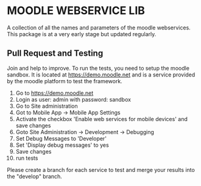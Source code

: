 # MOODLE WEBSERVICE LIB

A collection of all the names and parameters of the moodle webservices. 
This package is at a very early stage but updated regularly.



## Pull Request and Testing

Join and help to improve. To run the tests, you need to setup the moodle sandbox.
It is located at https://demo.moodle.net and is a service provided by the moodle platform to test the framework.

1. Go to https://demo.moodle.net
2. Login as user: admin with password: sandbox
3. Go to Site administration
4. Got to Mobile App -> Mobile App Settings
5. Activate the checkbox 'Enable web services for mobile devices' and save changes
6. Goto Site Administration -> Development -> Debugging
7. Set Debug Messages to 'Developer'
8. Set 'Display debug messages' to yes
9. Save changes
10. run tests

Please create a branch for each service to test and merge your results into the "develop" branch.